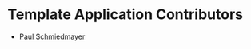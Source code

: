 <!--

This source file is part of the Stanford Spezi Template Application project

SPDX-FileCopyrightText: 2023 Stanford University

SPDX-License-Identifier: MIT

-->

Template Application Contributors
=================================

* [Paul Schmiedmayer](https://github.com/PSchmiedmayer)

